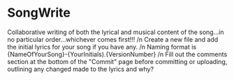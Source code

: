 # SongWrite
Collaborative writing of both the lyrical and musical content of the song...in no particular order...whichever comes first!!! /n
Create a new file and add the initial lyrics for your song if you have any. /n
Naming format is {NameOfYourSong}-{YourInitials).{VersionNumber} /n
Fill out the comments section at the bottom of the "Commit" page before committing or uploading, outlining any changed made to the lyrics and why?

